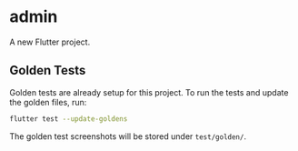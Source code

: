 # admin

A new Flutter project.

## Golden Tests

Golden tests are already setup for this project. To run the tests and update the golden files, run:

```bash
flutter test --update-goldens
```

The golden test screenshots will be stored under `test/golden/`.
